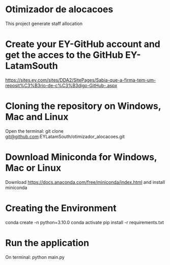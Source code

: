 # Otimizador de alocacoes
This project generate staff allocation

# Create your EY-GitHub account and get the acces to the GitHub EY-LatamSouth
https://sites.ey.com/sites/DDA2/SitePages/Sabia-que-a-firma-tem-um-reposit%C3%B3rio-de-c%C3%B3digo-GitHub-.aspx

# Cloning the repository on Windows, Mac and Linux
Open the terminal:
    git clone git@github.com:EYLatamSouth/otimizador_alocacoes.git

# Download Miniconda for Windows, Mac or Linux
Download https://docs.anaconda.com/free/miniconda/index.html and install miniconda

# Creating the Environment
conda create -n <myenv> python=3.10.0
conda activate <myenv>
pip install -r requirements.txt

# Run the application
On terminal:
    python main.py

